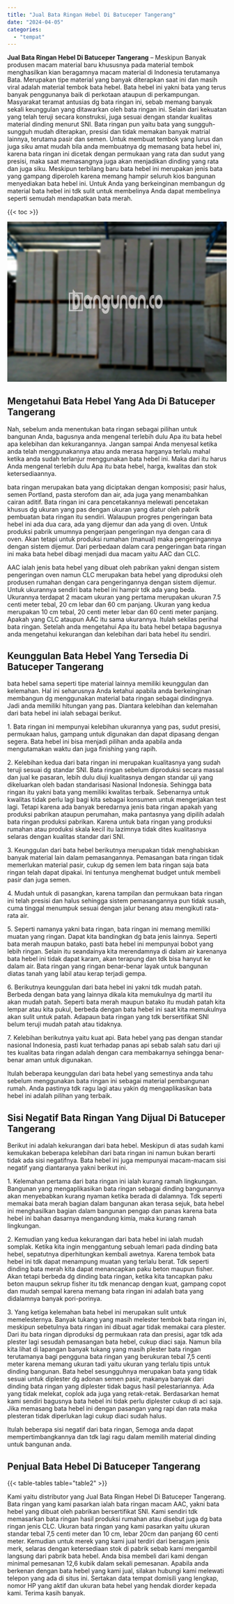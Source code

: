 ```yaml
---
title: "Jual Bata Ringan Hebel Di Batuceper Tangerang"
date: "2024-04-05"
categories: 
  - "tempat"
---
```


**Jual Bata Ringan Hebel Di Batuceper Tangerang** – Meskipun Banyak produsen macam material baru khususnya pada material tembok menghasilkan kian beragamnya macam material di Indonesia terutamanya Bata. Merupakan tipe material yang banyak diterapkan saat ini dan masih viral adalah material tembok bata hebel. Bata hebel ini yakni bata yang terus banyak penggunanya baik di perkotaan ataupun di perkampungan. Masyarakat teramat antusias dg bata ringan ini, sebab memang banyak sekali keunggulan yang ditawarkan oleh bata ringan ini. Selain dari kekuatan yang telah teruji secara konstruksi, juga sesuai dengan standar kualitas material dinding menurut SNI. Bata ringan pun yaitu bata yang sungguh-sungguh mudah diterapkan, presisi dan tidak memakan banyak matrial lainnya, terutama pasir dan semen. Untuk membuat tembok yang lurus dan juga siku amat mudah bila anda membuatnya dg memasang bata hebel ini, karena bata ringan ini dicetak dengan permukaan yang rata dan sudut yang presisi, maka saat memasangnya juga akan menjadikan dinding yang rata dan juga siku. Meskipun terbilang baru bata hebel ini merupakan jenis bata yang gampang diperoleh karena memang hampir seluruh kios bangunan menyediakan bata hebel ini. Untuk Anda yang berkeinginan membangun dg material bata hebel ini tdk sulit untuk membelinya Anda dapat membelinya seperti semudah mendapatkan bata merah.

{{< toc >}}

![Jual Bata Ringan Hebel Di Batuceper Tangerang](/images/jual-hebel-murah-18.png)

## Mengetahui Bata Hebel Yang Ada Di Batuceper Tangerang

Nah, sebelum anda menentukan bata ringan sebagai pilihan untuk bangunan Anda, bagusnya anda mengenal terlebih dulu Apa itu bata hebel apa kelebihan dan kekurangannya. Jangan sampai Anda menyesal ketika anda telah menggunakannya atau anda merasa harganya terlalu mahal ketika anda sudah terlanjur menggunakan bata hebel ini. Maka dari itu harus Anda mengenal terlebih dulu Apa itu bata hebel, harga, kwalitas dan stok ketersediaannya.

bata ringan merupakan bata yang diciptakan dengan komposisi; pasir halus, semen Portland, pasta sterofom dan air, ada juga yang menambahkan cairan aditif. Bata ringan ini cara pencetakannya melewati pencetakan khusus dg ukuran yang pas dengan ukuran yang diatur oleh pabrik pembuatan bata ringan itu sendiri. Walaupun progres pengeringan bata hebel ini ada dua cara, ada yang dijemur dan ada yang di oven. Untuk produksi pabrik umumnya pengerjaan pengeringan nya dengan cara di oven. Akan tetapi untuk produksi rumahan (manual) maka pengeringannya dengan sistem dijemur. Dari perbedaan dalam cara pengeringan bata ringan ini maka bata hebel dibagi menjadi dua macam yaitu AAC dan CLC.

AAC ialah jenis bata hebel yang dibuat oleh pabrikan yakni dengan sistem pengeringan oven namun CLC merupakan bata hebel yang diproduksi oleh produsen rumahan dengan cara pengeringannya dengan sistem dijemur. Untuk ukurannya sendiri bata hebel ini hampir tdk ada yang beda. Ukurannya terdapat 2 macam ukuran yang pertama merupakan ukuran 7.5 centi meter tebal, 20 cm lebar dan 60 cm panjang. Ukuran yang kedua merupakan 10 cm tebal, 20 centi meter lebar dan 60 centi meter panjang. Apakah yang CLC ataupun AAC itu sama ukurannya. Itulah sekilas perihal bata ringan. Setelah anda mengetahui Apa itu bata hebel betapa bagusnya anda mengetahui kekurangan dan kelebihan dari bata hebel itu sendiri.

## Keunggulan Bata Hebel Yang Tersedia Di Batuceper Tangerang

bata hebel sama seperti tipe material lainnya memiliki keunggulan dan kelemahan. Hal ini seharusnya Anda ketahui apabila anda berkeinginan membangun dg menggunakan material bata ringan sebagai dindingnya. Jadi anda memiliki hitungan yang pas. Diantara kelebihan dan kelemahan dari bata hebel ini ialah sebagai berikut.

1\. Bata ringan ini mempunyai kelebihan ukurannya yang pas, sudut presisi, permukaan halus, gampang untuk digunakan dan dapat dipasang dengan segera. Bata hebel ini bisa menjadi pilihan anda apabila anda mengutamakan waktu dan juga finishing yang rapih.

2\. Kelebihan kedua dari bata ringan ini merupakan kualitasnya yang sudah teruji sesuai dg standar SNI. Bata ringan sebelum diproduksi secara massal dan jual ke pasaran, lebih dulu diuji kualitasnya dengan standar uji yang dikeluarkan oleh badan standarisasi Nasional Indonesia. Sehingga bata ringan itu yakni bata yang memiliki kwalitas terbaik. Sebenarnya untuk kwalitas tidak perlu lagi bagi kita sebagai konsumen untuk mengerjakan test lagi. Tetapi karena ada banyak beredarnya jenis bata ringan apakah yang produksi pabrikan ataupun perumahan, maka pantasnya yang dipilih adalah bata ringan produksi pabrikan. Karena untuk bata ringan yang produksi rumahan atau produksi skala kecil itu lazimnya tidak dites kualitasnya selaras dengan kualitas standar dari SNI.

3\. Keunggulan dari bata hebel berikutnya merupakan tidak menghabiskan banyak material lain dalam pemasangannya. Pemasangan bata ringan tidak memerlukan material pasir, cukup dg semen lem bata ringan saja bata ringan telah dapat dipakai. Ini tentunya menghemat budget untuk membeli pasir dan juga semen.

4\. Mudah untuk di pasangkan, karena tampilan dan permukaan bata ringan ini telah presisi dan halus sehingga sistem pemasangannya pun tidak susah, cuma tinggal menumpuk sesuai dengan jalur benang atau mengikuti rata-rata air.

5\. Seperti namanya yakni bata ringan, bata ringan ini memang memiliki muatan yang ringan. Dapat kita bandingkan dg bata jenis lainnya. Seperti bata merah maupun batako, pasti bata hebel ini mempunyai bobot yang lebih ringan. Selain itu seandainya kita merendamnya di dalam air karenanya bata hebel ini tidak dapat karam, akan terapung dan tdk bisa hanyut ke dalam air. Bata ringan yang ringan benar-benar layak untuk bangunan diatas tanah yang labil atau kerap terjadi gempa.

6\. Berikutnya keunggulan dari bata hebel ini yakni tdk mudah patah. Berbeda dengan bata yang lainnya dikala kita memukulnya dg martil itu akan mudah patah. Seperti bata merah maupun batako itu mudah patah kita lempar atau kita pukul, berbeda dengan bata hebel ini saat kita memukulnya akan sulit untuk patah. Adapaun bata ringan yang tdk bersertifikat SNI belum teruji mudah patah atau tidaknya.

7\. Kelebihan berikutnya yaitu kuat api. Bata hebel yang pas dengan standar nasional Indonesia, pasti kuat terhadap panas api sebab salah satu dari uji tes kualitas bata ringan adalah dengan cara membakarnya sehingga benar-benar aman untuk digunakan.

Itulah beberapa keunggulan dari bata hebel yang semestinya anda tahu sebelum menggunakan bata ringan ini sebagai material pembangunan rumah. Anda pastinya tdk ragu lagi atau yakin dg mengaplikasikan bata hebel ini adalah pilihan yang terbaik.

## Sisi Negatif Bata Ringan Yang Dijual Di Batuceper Tangerang

Berikut ini adalah kekurangan dari bata hebel. Meskipun di atas sudah kami kemukakan beberapa kelebihan dari bata ringan ini namun bukan berarti tidak ada sisi negatifnya. Bata hebel ini juga mempunyai macam-macam sisi negatif yang diantaranya yakni berikut ini.

1\. Kelemahan pertama dari bata ringan ini ialah kurang ramah lingkungan. Bangunan yang mengaplikasikan bata ringan sebagai dinding bangunannya akan menyebabkan kurang nyaman ketika berada di dalamnya. Tdk seperti memakai bata merah bagian dalam bangunan akan terasa sejuk, bata hebel ini menghasilkan bagian dalam bangunan pengap dan panas karena bata hebel ini bahan dasarnya mengandung kimia, maka kurang ramah lingkungan.

2\. Kemudian yang kedua kekurangan dari bata hebel ini ialah mudah somplak. Ketika kita ingin menggantung sebuah lemari pada dinding bata hebel, sepatutnya diperhitungkan kembali awetnya. Karena tembok bata hebel ini tdk dapat menampung muatan yang terlalu berat. Tdk seperti dinding bata merah kita dapat menancapkan paku beton maupun fisher. Akan tetapi berbeda dg dinding bata ringan, ketika kita tancapkan paku beton maupun sekrup fisher itu tdk menancap dengan kuat, gampang copot dan mudah sempal karena memang bata ringan ini adalah bata yang didalamnya banyak pori-porinya.

3\. Yang ketiga kelemahan bata hebel ini merupakan sulit untuk memelesternya. Banyak tukang yang masih melester tembok bata ringan ini, meskipun sebetulnya bata ringan ini dibuat agar tidak memakai cara plester. Dari itu bata ringan diproduksi dg permukaan rata dan presisi, agar tdk ada plester lagi sesudah pemasangan bata hebel, cukup diaci saja. Namun bila kita lihat di lapangan banyak tukang yang masih plester bata ringan terutamanya bagi pengguna bata ringan yang berukuran tebal 7,5 centi meter karena memang ukuran tadi yaitu ukuran yang terlalu tipis untuk dinding bangunan. Bata hebel sesungguhnya merupakan bata yang tidak sesuai untuk diplester dg adonan semen pasir, makanya banyak dari dinding bata ringan yang diplester tidak bagus hasil pelestariannya. Ada yang tidak melekat, coplok ada juga yang retak-retak. Berdasarkan hemat kami sendiri bagusnya bata hebel ini tidak perlu diplester cukup di aci saja. Jika memasang bata hebel ini dengan pasangan yang rapi dan rata maka plesteran tidak diperlukan lagi cukup diaci sudah halus.

Itulah beberapa sisi negatif dari bata ringan, Semoga anda dapat mempertimbangkannya dan tdk lagi ragu dalam memilih material dinding untuk bangunan anda.

## Penjual Bata Hebel Di Batuceper Tangerang

{{< table-tables table="table2" >}}

Kami yaitu distributor yang Jual Bata Ringan Hebel Di Batuceper Tangerang. Bata ringan yang kami pasarkan ialah bata ringan macam AAC, yakni bata hebel yang dibuat oleh pabrikan bersertifikat SNI. Kami sendiri tdk memasarkan bata ringan hasil produksi rumahan atau disebut juga dg bata ringan jenis CLC. Ukuran bata ringan yang kami pasarkan yaitu ukuran standar tebal 7,5 centi meter dan 10 cm, lebar 20cm dan panjang 60 centi meter. Kemudian untuk merek yang kami jual terdiri dari beragam jenis merk, selaras dengan ketersediaan stok di pabrik sebab kami mengambil langsung dari pabrik bata hebel. Anda bisa membeli dari kami dengan minimal pemesanan 12,6 kubik dalam sekali pemesanan. Apabila anda berkenan dengan bata hebel yang kami jual, silakan hubungi kami melewati telepon yang ada di situs ini. Sertakan data tempat domisili yang lengkap, nomor HP yang aktif dan ukuran bata hebel yang hendak diorder kepada kami. Terima kasih banyak.
